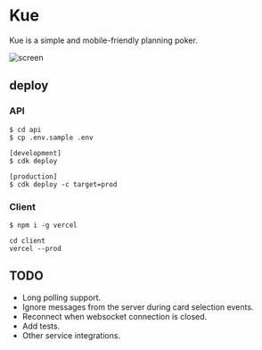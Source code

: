 # Kue

Kue is a simple and mobile-friendly planning poker.

![screen](https://user-images.githubusercontent.com/2444124/185391483-81e2e651-7728-4094-8083-509c0e2e79b7.png)

## deploy
### API

```text
$ cd api
$ cp .env.sample .env

[development]
$ cdk deploy

[production]
$ cdk deploy -c target=prod
```

### Client

```text
$ npm i -g vercel

cd client
vercel --prod
```

## TODO

- Long polling support.
- Ignore messages from the server during card selection events.
- Reconnect when websocket connection is closed.
- Add tests.
- Other service integrations.
